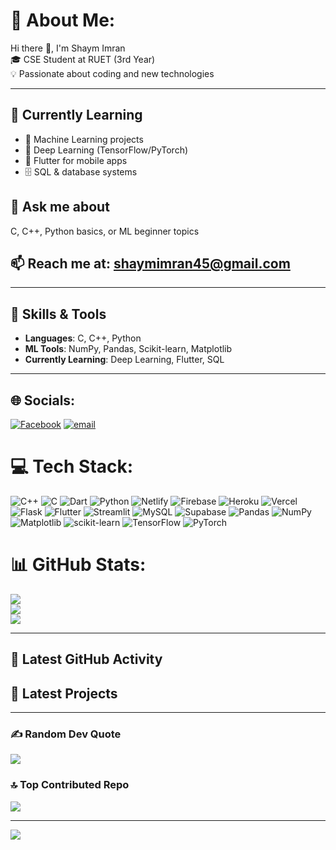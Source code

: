 # 💫 About Me:
Hi there 👋, I'm Shaym Imran  
🎓 CSE Student at RUET (3rd Year)  
💡 Passionate about coding and new technologies  

---

## 🌱 Currently Learning
- 🔭 Machine Learning projects
- 🌱 Deep Learning (TensorFlow/PyTorch)
- 📱 Flutter for mobile apps
- 🗄️ SQL & database systems

## 💬 Ask me about
C, C++, Python basics, or ML beginner topics

## 📫 Reach me at: **[shaymimran45@gmail.com](mailto:shaymimran45@gmail.com)**

---

## 🚀 Skills & Tools
- **Languages**: C, C++, Python
- **ML Tools**: NumPy, Pandas, Scikit-learn, Matplotlib
- **Currently Learning**: Deep Learning, Flutter, SQL

---

## 🌐 Socials:
[![Facebook](https://img.shields.io/badge/Facebook-%231877F2.svg?logo=Facebook&logoColor=white)](https://facebook.com/ShaymImran)
[![email](https://img.shields.io/badge/Email-D14836?logo=gmail&logoColor=white)](mailto:shaymimran45@gmail.com)

# 💻 Tech Stack:
![C++](https://img.shields.io/badge/c++-%2300599C.svg?style=for-the-badge&logo=c%2B%2B&logoColor=white)
![C](https://img.shields.io/badge/c-%2300599C.svg?style=for-the-badge&logo=c&logoColor=white)
![Dart](https://img.shields.io/badge/dart-%230175C2.svg?style=for-the-badge&logo=dart&logoColor=white)
![Python](https://img.shields.io/badge/python-3670A0?style=for-the-badge&logo=python&logoColor=ffdd54)
![Netlify](https://img.shields.io/badge/netlify-%23000000.svg?style=for-the-badge&logo=netlify&logoColor=#00C7B7)
![Firebase](https://img.shields.io/badge/firebase-%23039BE5.svg?style=for-the-badge&logo=firebase)
![Heroku](https://img.shields.io/badge/heroku-%23430098.svg?style=for-the-badge&logo=heroku&logoColor=white)
![Vercel](https://img.shields.io/badge/vercel-%23000000.svg?style=for-the-badge&logo=vercel&logoColor=white)
![Flask](https://img.shields.io/badge/flask-%23000.svg?style=for-the-badge&logo=flask&logoColor=white)
![Flutter](https://img.shields.io/badge/Flutter-%2302569B.svg?style=for-the-badge&logo=Flutter&logoColor=white)
![Streamlit](https://img.shields.io/badge/Streamlit-%23FE4B4B.svg?style=for-the-badge&logo=streamlit&logoColor=white)
![MySQL](https://img.shields.io/badge/mysql-4479A1.svg?style=for-the-badge&logo=mysql&logoColor=white)
![Supabase](https://img.shields.io/badge/Supabase-3ECF8E?style=for-the-badge&logo=supabase&logoColor=white)
![Pandas](https://img.shields.io/badge/pandas-%23150458.svg?style=for-the-badge&logo=pandas&logoColor=white)
![NumPy](https://img.shields.io/badge/numpy-%23013243.svg?style=for-the-badge&logo=numpy&logoColor=white)
![Matplotlib](https://img.shields.io/badge/Matplotlib-%23ffffff.svg?style=for-the-badge&logo=Matplotlib&logoColor=black)
![scikit-learn](https://img.shields.io/badge/scikit--learn-%23F7931E.svg?style=for-the-badge&logo=scikit-learn&logoColor=white)
![TensorFlow](https://img.shields.io/badge/TensorFlow-%23FF6F00.svg?style=for-the-badge&logo=TensorFlow&logoColor=white)
![PyTorch](https://img.shields.io/badge/PyTorch-%23EE4C2C.svg?style=for-the-badge&logo=PyTorch&logoColor=white)

# 📊 GitHub Stats:
![](https://github-readme-stats.vercel.app/api?username=Shaym07&theme=dark&hide_border=false&include_all_commits=true&count_private=true)<br/>
![](https://nirzak-streak-stats.vercel.app/?user=Shaym07&theme=dark&hide_border=false)<br/>
![](https://github-readme-stats.vercel.app/api/top-langs/?username=Shaym07&theme=dark&hide_border=false&include_all_commits=true&count_private=true&layout=compact)

---

## 🔄 Latest GitHub Activity
<!--START_SECTION:activity-->
<!--END_SECTION:activity-->

## 📂 Latest Projects
<!--START_SECTION:recent-repos-->
<!--END_SECTION:recent-repos-->

---

### ✍️ Random Dev Quote
![](https://quotes-github-readme.vercel.app/api?type=horizontal&theme=radical)

### 🔝 Top Contributed Repo
![](https://github-contributor-stats.vercel.app/api?username=Shaym07&limit=5&theme=dark&combine_all_yearly_contributions=true)

---
[![](https://visitcount.itsvg.in/api?id=Shaym07&icon=0&color=13)](https://visitcount.itsvg.in)

<!-- Auto-updating sections powered by GitHub Actions -->

